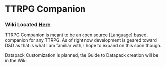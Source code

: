 # TTRPG Companion

### Wiki Located [Here](https://github.com/Zamezetor/TTRPGComp/wiki)

TTRPG Companion is meant to be an open source \[Language] based, companion for any TTRPG. As of right now development is geared toward D&D as that is what I am familiar with, I hope to expand on this soon though.

Datapack Customization is planned, the Guide to Datapack creation will be in the Wiki